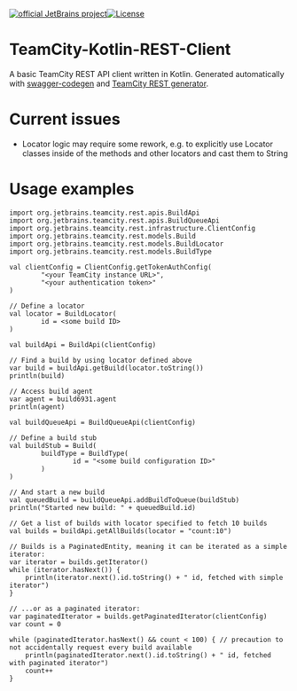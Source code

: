 [![official JetBrains project](https://jb.gg/badges/official-plastic.svg)](https://confluence.jetbrains.com/display/ALL/JetBrains+on+GitHub)[![License](https://img.shields.io/badge/License-Apache%202.0-blue.svg)](https://opensource.org/licenses/Apache-2.0)

# TeamCity-Kotlin-REST-Client

A basic TeamCity REST API client written in Kotlin. Generated automatically with [swagger-codegen](https://github.com/swagger-api/swagger-codegen) and [TeamCity REST generator](https://github.com/JetBrains/teamcity-rest-codegen).

# Current issues

* Locator logic may require some rework, e.g. to explicitly use Locator classes inside of the methods and other locators and cast them to String


# Usage examples
```
import org.jetbrains.teamcity.rest.apis.BuildApi
import org.jetbrains.teamcity.rest.apis.BuildQueueApi
import org.jetbrains.teamcity.rest.infrastructure.ClientConfig
import org.jetbrains.teamcity.rest.models.Build
import org.jetbrains.teamcity.rest.models.BuildLocator
import org.jetbrains.teamcity.rest.models.BuildType

val clientConfig = ClientConfig.getTokenAuthConfig(
        "<your TeamCity instance URL>",
        "<your authentication token>"
)

// Define a locator
val locator = BuildLocator(
        id = <some build ID>
)

val buildApi = BuildApi(clientConfig)

// Find a build by using locator defined above
var build = buildApi.getBuild(locator.toString())
println(build)

// Access build agent
var agent = build6931.agent
println(agent)

val buildQueueApi = BuildQueueApi(clientConfig)

// Define a build stub
val buildStub = Build(
        buildType = BuildType(
                id = "<some build configuration ID>"
        )
)

// And start a new build
val queuedBuild = buildQueueApi.addBuildToQueue(buildStub)
println("Started new build: " + queuedBuild.id)

// Get a list of builds with locator specified to fetch 10 builds
val builds = buildApi.getAllBuilds(locator = "count:10")

// Builds is a PaginatedEntity, meaning it can be iterated as a simple iterator:
var iterator = builds.getIterator()
while (iterator.hasNext()) {
    println(iterator.next().id.toString() + " id, fetched with simple iterator")
}

// ...or as a paginated iterator:
var paginatedIterator = builds.getPaginatedIterator(clientConfig)
var count = 0

while (paginatedIterator.hasNext() && count < 100) { // precaution to not accidentally request every build available
    println(paginatedIterator.next().id.toString() + " id, fetched with paginated iterator")
    count++
}
```
